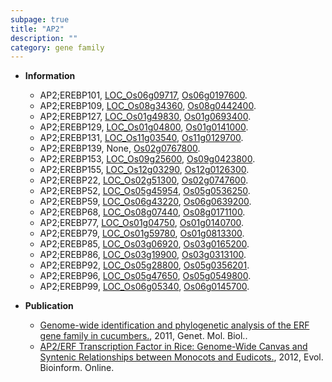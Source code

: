 ```yaml
---
subpage: true
title: "AP2"
description: ""
category: gene family
---
```


* **Information**  
    + AP2;EREBP101, [LOC_Os06g09717](http://rice.plantbiology.msu.edu/cgi-bin/ORF_infopage.cgi?orf=LOC_Os06g09717), [Os06g0197600](http://rapdb.dna.affrc.go.jp/viewer/gbrowse_details/irgsp1?name=Os06g0197600).
    + AP2;EREBP109, [LOC_Os08g34360](http://rice.plantbiology.msu.edu/cgi-bin/ORF_infopage.cgi?orf=LOC_Os08g34360), [Os08g0442400](http://rapdb.dna.affrc.go.jp/viewer/gbrowse_details/irgsp1?name=Os08g0442400).
    + AP2;EREBP127, [LOC_Os01g49830](http://rice.plantbiology.msu.edu/cgi-bin/ORF_infopage.cgi?orf=LOC_Os01g49830), [Os01g0693400](http://rapdb.dna.affrc.go.jp/viewer/gbrowse_details/irgsp1?name=Os01g0693400).
    + AP2;EREBP129, [LOC_Os01g04800](http://rice.plantbiology.msu.edu/cgi-bin/ORF_infopage.cgi?orf=LOC_Os01g04800), [Os01g0141000](http://rapdb.dna.affrc.go.jp/viewer/gbrowse_details/irgsp1?name=Os01g0141000).
    + AP2;EREBP131, [LOC_Os11g03540](http://rice.plantbiology.msu.edu/cgi-bin/ORF_infopage.cgi?orf=LOC_Os11g03540), [Os11g0129700](http://rapdb.dna.affrc.go.jp/viewer/gbrowse_details/irgsp1?name=Os11g0129700).
    + AP2;EREBP139, None, [Os02g0767800](http://rapdb.dna.affrc.go.jp/viewer/gbrowse_details/irgsp1?name=Os02g0767800).
    + AP2;EREBP153, [LOC_Os09g25600](http://rice.plantbiology.msu.edu/cgi-bin/ORF_infopage.cgi?orf=LOC_Os09g25600), [Os09g0423800](http://rapdb.dna.affrc.go.jp/viewer/gbrowse_details/irgsp1?name=Os09g0423800).
    + AP2;EREBP155, [LOC_Os12g03290](http://rice.plantbiology.msu.edu/cgi-bin/ORF_infopage.cgi?orf=LOC_Os12g03290), [Os12g0126300](http://rapdb.dna.affrc.go.jp/viewer/gbrowse_details/irgsp1?name=Os12g0126300).
    + AP2;EREBP22, [LOC_Os02g51300](http://rice.plantbiology.msu.edu/cgi-bin/ORF_infopage.cgi?orf=LOC_Os02g51300), [Os02g0747600](http://rapdb.dna.affrc.go.jp/viewer/gbrowse_details/irgsp1?name=Os02g0747600).
    + AP2;EREBP52, [LOC_Os05g45954](http://rice.plantbiology.msu.edu/cgi-bin/ORF_infopage.cgi?orf=LOC_Os05g45954), [Os05g0536250](http://rapdb.dna.affrc.go.jp/viewer/gbrowse_details/irgsp1?name=Os05g0536250).
    + AP2;EREBP59, [LOC_Os06g43220](http://rice.plantbiology.msu.edu/cgi-bin/ORF_infopage.cgi?orf=LOC_Os06g43220), [Os06g0639200](http://rapdb.dna.affrc.go.jp/viewer/gbrowse_details/irgsp1?name=Os06g0639200).
    + AP2;EREBP68, [LOC_Os08g07440](http://rice.plantbiology.msu.edu/cgi-bin/ORF_infopage.cgi?orf=LOC_Os08g07440), [Os08g0171100](http://rapdb.dna.affrc.go.jp/viewer/gbrowse_details/irgsp1?name=Os08g0171100).
    + AP2;EREBP77, [LOC_Os01g04750](http://rice.plantbiology.msu.edu/cgi-bin/ORF_infopage.cgi?orf=LOC_Os01g04750), [Os01g0140700](http://rapdb.dna.affrc.go.jp/viewer/gbrowse_details/irgsp1?name=Os01g0140700).
    + AP2;EREBP79, [LOC_Os01g59780](http://rice.plantbiology.msu.edu/cgi-bin/ORF_infopage.cgi?orf=LOC_Os01g59780), [Os01g0813300](http://rapdb.dna.affrc.go.jp/viewer/gbrowse_details/irgsp1?name=Os01g0813300).
    + AP2;EREBP85, [LOC_Os03g06920](http://rice.plantbiology.msu.edu/cgi-bin/ORF_infopage.cgi?orf=LOC_Os03g06920), [Os03g0165200](http://rapdb.dna.affrc.go.jp/viewer/gbrowse_details/irgsp1?name=Os03g0165200).
    + AP2;EREBP86, [LOC_Os03g19900](http://rice.plantbiology.msu.edu/cgi-bin/ORF_infopage.cgi?orf=LOC_Os03g19900), [Os03g0313100](http://rapdb.dna.affrc.go.jp/viewer/gbrowse_details/irgsp1?name=Os03g0313100).
    + AP2;EREBP92, [LOC_Os05g28800](http://rice.plantbiology.msu.edu/cgi-bin/ORF_infopage.cgi?orf=LOC_Os05g28800), [Os05g0356201](http://rapdb.dna.affrc.go.jp/viewer/gbrowse_details/irgsp1?name=Os05g0356201).
    + AP2;EREBP96, [LOC_Os05g47650](http://rice.plantbiology.msu.edu/cgi-bin/ORF_infopage.cgi?orf=LOC_Os05g47650), [Os05g0549800](http://rapdb.dna.affrc.go.jp/viewer/gbrowse_details/irgsp1?name=Os05g0549800).
    + AP2;EREBP99, [LOC_Os06g05340](http://rice.plantbiology.msu.edu/cgi-bin/ORF_infopage.cgi?orf=LOC_Os06g05340), [Os06g0145700](http://rapdb.dna.affrc.go.jp/viewer/gbrowse_details/irgsp1?name=Os06g0145700).

* **Publication**  
    + [Genome-wide identification and phylogenetic analysis of the ERF gene family in cucumbers.](http://www.ncbi.nlm.nih.gov/pubmed?term=Genome-wide+identification+and+phylogenetic+analysis+of+the+ERF+gene+family+in+cucumbers.%5BTitle%5D), 2011, Genet. Mol. Biol..
    + [AP2/ERF Transcription Factor in Rice: Genome-Wide Canvas and Syntenic Relationships between Monocots and Eudicots.](http://www.ncbi.nlm.nih.gov/pubmed?term=AP2/ERF+Transcription+Factor+in+Rice:+Genome-Wide+Canvas+and+Syntenic+Relationships+between+Monocots+and+Eudicots.%5BTitle%5D), 2012, Evol. Bioinform. Online.


